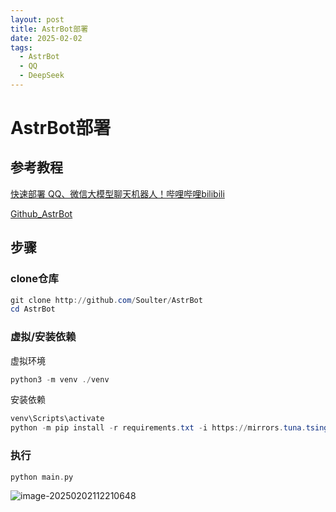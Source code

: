 ```yaml
---
layout: post
title: AstrBot部署
date: 2025-02-02
tags:
  - AstrBot
  - QQ
  - DeepSeek
---
```


# AstrBot部署

## 参考教程

[快速部署 QQ、微信大模型聊天机器人！哔哩哔哩bilibili](https://www.bilibili.com/video/BV1P5FXe5E1Z/?spm_id_from=333.1387.favlist.content.click&vd_source=cc62639f8cba7649c1be3fdeff181bb1)

[Github_AstrBot](https://github.com/Soulter/AstrBot)

## 步骤

### clone仓库

```powershell
git clone http://github.com/Soulter/AstrBot
cd AstrBot
```



### 虚拟/安装依赖

虚拟环境

```powershell
python3 -m venv ./venv
```

安装依赖

```powershell
venv\Scripts\activate
python -m pip install -r requirements.txt -i https://mirrors.tuna.tsinghua.edu.cn/pypi/web/simple
```

### 执行

```c
python main.py
```

![image-20250202112210648](https://cdn.jsdelivr.net/gh/violet-wdream/Drawio/PNG/202502021122735.png)
